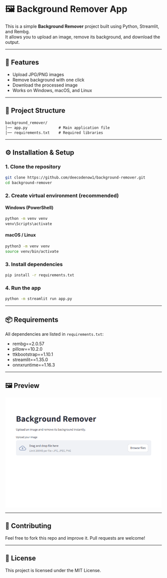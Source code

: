 # 🖼 Background Remover App

This is a simple **Background Remover** project built using Python, Streamlit, and Rembg.  
It allows you to upload an image, remove its background, and download the output.

---

## 🚀 Features
- Upload JPG/PNG images
- Remove background with one click
- Download the processed image
- Works on Windows, macOS, and Linux

---

## 📂 Project Structure
```
background_remover/
│── app.py              # Main application file
│── requirements.txt    # Required libraries
```

---

## ⚙️ Installation & Setup

### 1. Clone the repository
```bash
git clone https://github.com/deecodenow1/background-remover.git
cd background-remover
```

### 2. Create virtual environment (recommended)

#### Windows (PowerShell)
```bash
python -m venv venv
venv\Scripts\activate
```

#### macOS / Linux
```bash
python3 -m venv venv
source venv/bin/activate
```

### 3. Install dependencies
```bash
pip install -r requirements.txt
```

### 4. Run the app
```bash
python -m streamlit run app.py
```

---

## 📦 Requirements
All dependencies are listed in `requirements.txt`:

- rembg==2.0.57
- pillow==10.2.0
- ttkbootstrap==1.10.1
- streamlit==1.35.0
- onnxruntime==1.16.3

---

## 🖼 Preview
![App Screenshot](Screenshot.png)

---

## 🤝 Contributing
Feel free to fork this repo and improve it. Pull requests are welcome!

---

## 📜 License
This project is licensed under the MIT License.
